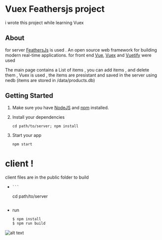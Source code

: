 # Vuex Feathersjs project

i wrote this project while learning Vuex 


## About

for server [FeathersJs](https://feathersjs.com/) is used . An open source web framework for building modern real-time applications.
for front end [Vue](https://vuejs.org/), [Vuex](https://vuex.vuejs.org/) and [Vuetify](https://vuetifyjs.com/en/) were used 


The main page contains a List of items , you can add items , and delete them , Vuex is used , the items are presistant and saved in the server using nedb (items are stored in /data/products.db)


## Getting Started
1. Make sure you have [NodeJS](https://nodejs.org/) and [npm](https://www.npmjs.com/) installed.
2. Install your dependencies
    ```
    cd path/to/server; npm install
    ```


3. Start your app

    ```
    npm start
    ```
    
# client !
  client files are in the public folder 
  to build 
  -     ```
    cd path/to/server
    ```
  - run 
       ```sh
    $ npm install  
    $ npm run build 
    ```


![alt text](https://raw.githubusercontent.com/abdelal/VuexFeathersJs/master/assets/frontPage.png)